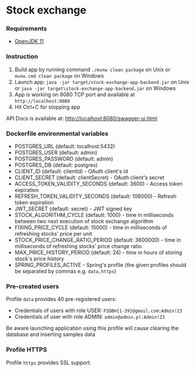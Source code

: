 # Stock exchange


### Requirements
- [OpenJDK 11](https://jdk.java.net/archive/)

### Instruction
1. Build app by running command `./mvnw clean package` on Unix or `mvnw.cmd clean package` on Windows
2. Launch app: `java -jar target/stock-exchange-app-backend.jar` on Unix or `java -jar target\stock-exchange-app-backend.jar` on Windows
3. App is working on 8080 TCP port and available at `http://localhost:8080`
4. Hit Ctrl+C for stopping app

API Docs is available at: [http://localhost:8080/swagger-ui.html](http://localhost:8080/swagger-ui.html)

### Dockerfile environmental variables

- POSTGRES_URL (default: localhost:5432)
- POSTGRES_USER (default: admin)
- POSTGRES_PASSWORD (default: admin)
- POSTGRES_DB (default: postgres)
- CLIENT_ID (default: clientId) - OAuth client's id
- CLIENT_SECRET (default: clientSecret) - OAuth client's secret
- ACCESS_TOKEN_VALIDITY_SECONDS (default: 3600) - Access token expiration
- REFRESH_TOKEN_VALIDITY_SECONDS (default: 108000) - Refresh token expiration
- JWT_SECRET (default: secret) - JWT signed key
- STOCK_ALGORITHM_CYCLE (default: 1000) - time in milliseconds between two next execution of stock exchange algorithm
- FIXING_PRICE_CYCLE (default: 15000) - time in milliseconds of refreshing stocks' price per unit
- STOCK_PRICE_CHANGE_RATIO_PERIOD (default: 3600000) - time in milliseconds of refreshing stocks' price change ratio
- MAX_PRICE_HISTORY_PERIOD (default: 24) - time in hours of storing stock's price history
- SPRING_PROFILES_ACTIVE - Spring's profile (the given profiles should be separated by commas e.g. `data,https`)

### Pre-created users
Profile `data` provides 40 pre-registered users:
- Credentials of users with role USER: `FSDBH{1-39}@gmail.com:Admin!23`  
- Credentials of user with role ADMIN: `admin@admin.pl:Admin!23`  

Be aware launching application using this profile will cause clearing the database and inserting samples data

### Profile HTTPS
Profile `https` provides SSL support.
